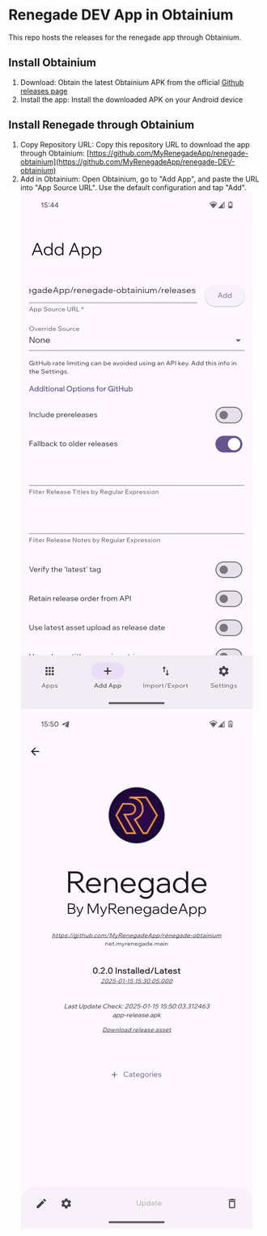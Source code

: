 # Renegade DEV App in Obtainium
This repo hosts the releases for the renegade app through Obtainium.
## Install Obtainium

1. Download: Obtain the latest Obtainium APK from the official [Github releases page](https://github.com/ImranR98/Obtainium/releases)
2. Install the app: Install the downloaded APK on your Android device

## Install Renegade through Obtainium

1. Copy Repository URL: Copy this repository URL to download the app through Obtainium: [https://github.com/MyRenegadeApp/renegade-obtainium](https://github.com/MyRenegadeApp/renegade-DEV-obtainium)
2. Add in Obtainium: Open Obtainium, go to "Add App", and paste the URL into "App Source URL". Use the default configuration and tap "Add".
![Screenshot_20250115-154423.png](assets/Screenshot_20250115-154423.png)
![Screenshot_20250115-155003.png](assets/Screenshot_20250115-155003.png)
